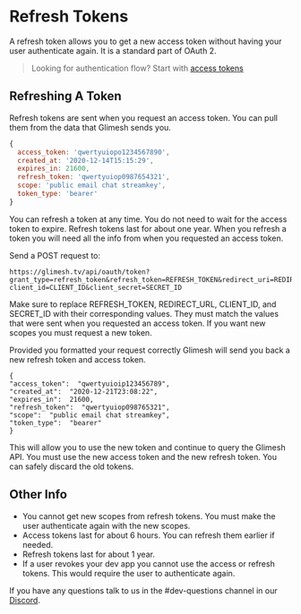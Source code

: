 # Refresh Tokens

A refresh token allows you to get a new access token without having your user authenticate again. It is a standard part of OAuth 2.

> Looking for authentication flow? Start with [access tokens](/api-docs/docs/authentication/accesstoken/accesstoken/)


## Refreshing A Token

Refresh tokens are sent when you request an access token. You can pull them from the data that Glimesh sends you.
```js
{
  access_token: 'qwertyuiopo1234567890',
  created_at: '2020-12-14T15:15:29',
  expires_in: 21600,
  refresh_token: 'qwertyuiop0987654321',
  scope: 'public email chat streamkey',
  token_type: 'bearer'
}
```

You can refresh a token at any time. You do not need to wait for the access token to expire. Refresh tokens last for about one year. When you refresh a token you will need all the info from when you requested an access token.

Send a POST request to:

```
https://glimesh.tv/api/oauth/token?grant_type=refresh_token&refresh_token=REFRESH_TOKEN&redirect_uri=REDIRECT_URL&
client_id=CLIENT_ID&client_secret=SECRET_ID
```

Make sure to replace REFRESH_TOKEN, REDIRECT_URL, CLIENT_ID, and SECRET_ID with their corresponding values. They must match the values that were sent when you requested an access token. If you want new scopes you must request a new token.

Provided you formatted your request correctly Glimesh will send you back a new refresh token and access token.
```JS
{
"access_token":  "qwertyuioip123456789",
"created_at":  "2020-12-21T23:08:22",
"expires_in":  21600,
"refresh_token":  "qwertyuiop098765321",
"scope":  "public email chat streamkey",
"token_type":  "bearer"
}
```

This will allow you to use the new token and continue to query the Glimesh API. You must use the new access token and the new refresh token. You can safely discard the old tokens.

## Other Info

 - You cannot get new scopes from refresh tokens. You must make the user authenticate again with the new scopes.
 - Access tokens last for about 6 hours. You can refresh them earlier if needed.
 - Refresh tokens last for about 1 year.
 - If a user revokes your dev app you cannot use the access or refresh tokens. This would require the user to authenticate again.

If you have any questions talk to us in the #dev-questions channel in our [Discord](https://discord.gg/Glimesh).